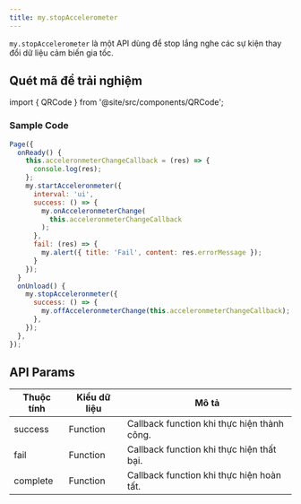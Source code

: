 ```yaml
---
title: my.stopAccelerometer
---
```


`my.stopAccelerometer` là một API dùng để stop lắng nghe các sự kiện thay đổi dữ liệu cảm biến gia tốc.

## Quét mã để trải nghiệm

import { QRCode } from '@site/src/components/QRCode';

<QRCode page="pages/api/acceleronmeter/index" />

### Sample Code

```js
Page({
  onReady() {
    this.acceleronmeterChangeCallback = (res) => {
      console.log(res);
    };
    my.startAcceleronmeter({
      interval: 'ui',
      success: () => {
        my.onAcceleronmeterChange(
          this.acceleronmeterChangeCallback
        );
      },
      fail: (res) => {
        my.alert({ title: 'Fail', content: res.errorMessage });
      }
    });
  }
  onUnload() {
    my.stopAcceleronmeter({
      success: () => {
        my.offAcceleronmeterChange(this.acceleronmeterChangeCallback);
      },
    });
  },
});
```

## API Params

| Thuộc tính | Kiểu dữ liệu | Mô tả                                       |
| ---------- | ------------ | ------------------------------------------- |
| success    | Function     | Callback function khi thực hiện thành công. |
| fail       | Function     | Callback function khi thực hiện thất bại.   |
| complete   | Function     | Callback function khi thực hiện hoàn tất.   |
